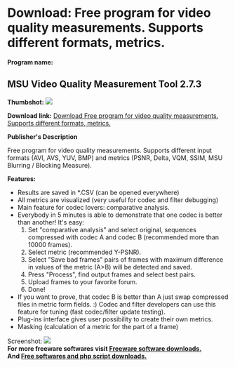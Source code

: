 # Download: Free program for video quality measurements. Supports different formats, metrics.

**Program name:**

## MSU Video Quality Measurement Tool 2.7.3

  
**Thumbshot:** ![](http://www.freewarefiles.com/screenshot/msuvideo_md.gif)   
  
**Download link:** [Download Free program for video quality measurements. Supports different formats, metrics.](http://freesoftwares.boysofts.com/MSU-Video-Quality-Measurement-Tool_program_14457.html)  
  


**Publisher's Description**  
  


Free program for video quality measurements. Supports different input formats (AVI, AVS, YUV, BMP) and metrics (PSNR, Delta, VQM, SSIM, MSU Blurring / Blocking Measure). 

**Features:**

  * Results are saved in *.CSV (can be opened everywhere) 
  * All metrics are visualized (very useful for codec and filter debugging) 
  * Main feature for codec lovers: comparative analysis. 
  * Everybody in 5 minutes is able to demonstrate that one codec is better than another! It's easy: 
    1. Set "comparative analysis" and select original, sequences compressed with codec A and codec B (recommended more than 10000 frames). 
    2. Select metric (recommended Y-PSNR). 
    3. Select "Save bad frames" pairs of frames with maximum difference in values of the metric (A>B) will be detected and saved. 
    4. Press "Process", find output frames and select best pairs. 
    5. Upload frames to your favorite forum. 
    6. Done! 
  * If you want to prove, that codec B is better than A just swap compressed files in metric form fields. :) Codec and filter developers can use this feature for tuning (fast codec/filter update testing). 
  * Plug-ins interface gives user possibility to create their own metrics. 
  * Masking (calculation of a metric for the part of a frame) 

  
  
Screenshot: ![](http://www.freewarefiles.com/screenshot/msuvideo.gif)   
**For more freeware softwares visit [Freeware software downloads.](http://freesoftwares.boysofts.com/)**   
**And [Free softwares and php script downloads.](http://www.boysofts.com/)**
